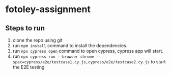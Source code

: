 # fotoley-assignment

## Steps to run
1. clone the repo using git
2. run `npm install` command to install the dependencies.
3. run `npx cypress open` command to open cypress, cypress app will start.
4. run `npx cypress run --browser chrome --spec=cypress/e2e/testcase1.cy.js,cypress/e2e/testcase2.cy.js` to start the E2E testing
